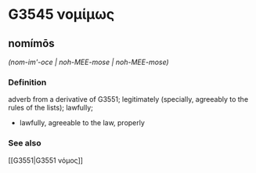 # G3545 νομίμως

## nomímōs

_(nom-im'-oce | noh-MEE-mose | noh-MEE-mose)_

### Definition

adverb from a derivative of G3551; legitimately (specially, agreeably to the rules of the lists); lawfully; 

- lawfully, agreeable to the law, properly

### See also

[[G3551|G3551 νόμος]]
